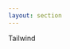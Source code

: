 ```yaml
---
layout: section
---
```


<EmojiTitle title="Übung" emoji="👷">
Tailwind
</EmojiTitle>

<PageNumber/>

<Footer
    text="💻 Frontend-Entwicklung"
/>
